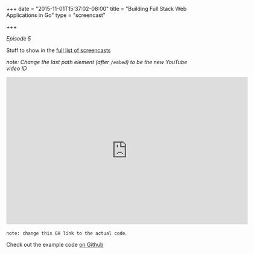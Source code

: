 +++
date = "2015-11-01T15:37:02-08:00"
title = "Building Full Stack Web Applications in Go"
type = "screencast"

+++

_Episode 5_

Stuff to show in the <a href="/screencasts">full list of screencasts</a>
<!--more-->

_note: Change the last path element (after `/embed`) to be the new YouTube video ID_

<iframe
  class="ytplayer"
  type="text/html"
  width="640"
  height="390"
  src="http://www.youtube.com/embed/QvWUCYwmExE?autoplay=0&origin=http://example.com"
  frameborder="0"
></iframe>

`note: change this GH link to the actual code`.

Check out the example code [on Github](https://github.com/arschles/go-in-5-minutes/tree/master/episode0)
